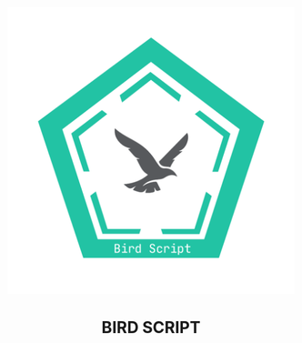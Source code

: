 ![logo](20210421_133209.png)
<div style="text-align:center"><H1 style="text-align:center">      BIRD SCRIPT </H5></div>

